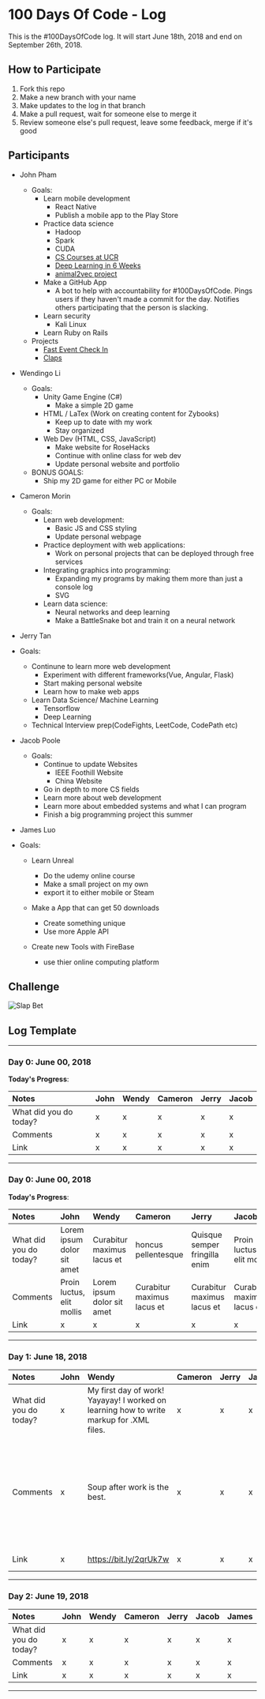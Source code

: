 # 100 Days Of Code - Log

This is the #100DaysOfCode log. It will start June 18th, 2018 and end on September 26th, 2018.

## How to Participate

1. Fork this repo
2. Make a new branch with your name
3. Make updates to the log in that branch
4. Make a pull request, wait for someone else to merge it
5. Review someone else's pull request, leave some feedback, merge if it's good

## Participants

* John Pham
  * Goals:
    * Learn mobile development
      * React Native
      * Publish a mobile app to the Play Store
    * Practice data science
      * Hadoop
      * Spark
      * CUDA
      * [CS Courses at UCR](https://github.com/JohnPhamous/cs-courses-at-ucr)
      * [Deep Learning in 6 Weeks](https://github.com/llSourcell/Learn_Deep_Learning_in_6_Weeks/)
      * [animal2vec project](https://github.com/JohnPhamous/animal2vec)
    * Make a GitHub App
      * A bot to help with accountability for #100DaysOfCode. Pings users if they haven't made a commit for the day. Notifies others participating that the person is slacking.
    * Learn security
      * Kali Linux
    * Learn Ruby on Rails
  * Projects
    * [Fast Event Check In](https://github.com/JohnPhamous/fast-event-checkin)
    * [Claps](https://github.com/JohnPhamous/claps)
* Wendingo Li
  * Goals:
    * Unity Game Engine (C#)
      * Make a simple 2D game
    * HTML / LaTex (Work on creating content for Zybooks)
      * Keep up to date with my work
      * Stay organized
    * Web Dev (HTML, CSS, JavaScript)
      * Make website for RoseHacks
      * Continue with online class for web dev
      * Update personal website and portfolio
  * BONUS GOALS: 
    * Ship my 2D game for either PC or Mobile

* Cameron Morin
  * Goals:
    * Learn web development:
	  * Basic JS and CSS styling
	  * Update personal webpage
	* Practice deployment with web applications:
	  * Work on personal projects that can be deployed through free services
	* Integrating graphics into programming:
	  * Expanding my programs by making them more than just a console log
	  * SVG
	* Learn data science:
	  * Neural networks and deep learning
	  * Make a BattleSnake bot and train it on a neural network
* Jerry Tan
 * Goals:
    * Continune to learn more web development 
      * Experiment with different frameworks(Vue, Angular, Flask)
      * Start making personal website
      * Learn how to make web apps
    * Learn Data Science/ Machine Learning
      * Tensorflow
      * Deep Learning
    * Technical Interview prep(CodeFights, LeetCode, CodePath etc)
* Jacob Poole
  * Goals:
     * Continue to update Websites
        * IEEE Foothill Website
        * China Website
     * Go in depth to more CS fields
     * Learn more about web development
     * Learn more about embedded systems and what I can program
     * Finish a big programming project this summer
* James Luo
 * Goals:
    * Learn Unreal
      * Do the udemy online course
      * Make a small project on my own
      * export it to either mobile or Steam
      
    * Make a App that can get 50 downloads
      * Create something unique
      * Use more Apple API
    * Create new Tools with FireBase
      * use thier online computing platform


## Challenge

![Slap Bet](https://media.giphy.com/media/VwGLr1hhleHjW/giphy.gif)

## Log Template

---

### Day 0: June 00, 2018

**Today's Progress**: 

| Notes | John | Wendy | Cameron | Jerry | Jacob |
|:---|:---|:---|:---|:---|:---|
| What did you do today? | x | x | x | x | x |
| Comments | x | x | x | x | x |
| Link | x | x | x | x | x |

---

### Day 0: June 00, 2018

**Today's Progress**: 

| Notes | John | Wendy | Cameron | Jerry | Jacob |James
|:---|:---|:---|:---|:---|:---| :---| 
| What did you do today? | Lorem ipsum dolor sit amet | Curabitur maximus lacus et | honcus pellentesque | Quisque semper fringilla enim | Proin luctus, elit mollis  |
| Comments | Proin luctus, elit mollis | Lorem ipsum dolor sit amet | Curabitur maximus lacus et | Curabitur maximus lacus et | Curabitur maximus lacus et |
| Link | x | x | x | x | x |

---

### Day 1: June 18, 2018

| Notes | John | Wendy | Cameron | Jerry | Jacob | James
|:---|:---|:---|:---|:---|:---| :---|
| What did you do today? | x | My first day of work! Yayayay! I worked on learning how to write markup for .XML files. | x | x | x | reorganize soccer pong 's code |
| Comments | x | Soup after work is the best. | x | x | x | put the code in an object orintation design for better reuse and to make it eaiser to setup multiplayer |
| Link | x | https://bit.ly/2qrUk7w | x | x | x | [Soccer Pong](https://github.com/jluo117/SoccerPong) |


---
### Day 2: June 19, 2018

| Notes | John | Wendy | Cameron | Jerry | Jacob | James
|:---|:---|:---|:---|:---|:---| :---|
| What did you do today? | x | x | x | x | x | x |
| Comments | x | x | x | x | x | x |
| Link | x | x | x | x | x | x|

---
